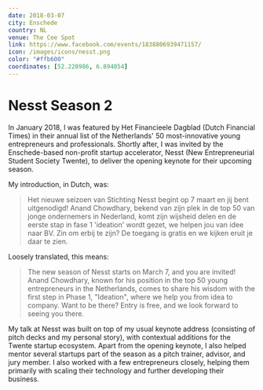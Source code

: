 ```yaml
---
date: 2018-03-07
city: Enschede
country: NL
venue: The Cee Spot
link: https://www.facebook.com/events/1838806939471157/
icon: /images/icons/nesst.png
color: "#ffb600"
coordinates: [52.220986, 6.894054]
---
```


# Nesst Season 2

In January 2018, I was featured by Het Financieele Dagblad (Dutch Financial Times) in their annual list of the Netherlands' 50 most-innovative young entrepreneurs and professionals. Shortly after, I was invited by the Enschede-based non-profit startup accelerator, Nesst (New Entrepreneurial Student Society Twente), to deliver the opening keynote for their upcoming season.

My introduction, in Dutch, was:

> Het nieuwe seizoen van Stichting Nesst begint op 7 maart en jij bent uitgenodigd! Anand Chowdhary, bekend van zijn plek in de top 50 van jonge ondernemers in Nederland, komt zijn wijsheid delen en de eerste stap in fase 1 'ideation' wordt gezet, we helpen jou van idee naar BV. Zin om erbij te zijn? De toegang is gratis en we kijken eruit je daar te zien.

Loosely translated, this means:

> The new season of Nesst starts on March 7, and you are invited! Anand Chowdhary, known for his position in the top 50 young entrepreneurs in the Netherlands, comes to share his wisdom with the first step in Phase 1, "Ideation", where we help you from idea to company. Want to be there? Entry is free, and we look forward to seeing you there.

My talk at Nesst was built on top of my usual keynote address (consisting of pitch decks and my personal story), with contextual additions for the Twente startup ecosystem. Apart from the opening keynote, I also helped mentor several startups part of the season as a pitch trainer, advisor, and jury member. I also worked with a few entrepreneurs closely, helping them primarily with scaling their technology and further developing their business.
